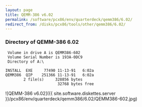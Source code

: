 ```yaml
---
layout: page
title: QEMM-386 v6.02
permalink: /software/pcx86/env/quarterdeck/qemm386/6.02/
redirect_from: /disks/pcx86/tools/other/qemm386/6.02/
---
```


### Directory of QEMM-386 6.02

	 Volume in drive A is QEMM386-602
	 Volume Serial Number is 193A-0DC9
	 Directory of A:\

	INSTALL  EXE     77490 11-13-91   6:02a
	QEMM386  QIP    251366 11-13-91   6:02a
	        2 file(s)     328856 bytes
	                       32768 bytes free

![QEMM-386 v6.02]({{ site.software.diskettes.server }}/pcx86/env/quarterdeck/qemm386/6.02/QEMM386-602.jpg)

